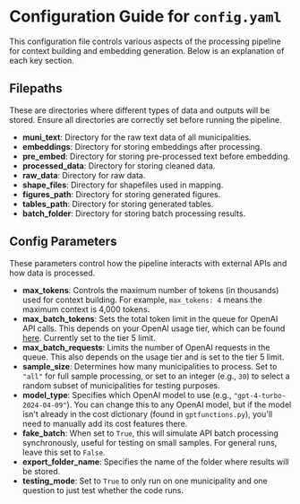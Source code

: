# Configuration Guide for `config.yaml`

This configuration file controls various aspects of the processing pipeline for context building and embedding generation. Below is an explanation of each key section.

## Filepaths
These are directories where different types of data and outputs will be stored. Ensure all directories are correctly set before running the pipeline.

- **muni_text**: Directory for the raw text data of all municipalities.
- **embeddings**: Directory for storing embeddings after processing.
- **pre_embed**: Directory for storing pre-processed text before embedding.
- **processed_data**: Directory for storing cleaned data.
- **raw_data**: Directory for raw data.
- **shape_files**: Directory for shapefiles used in mapping.
- **figures_path**: Directory for storing generated figures.
- **tables_path**: Directory for storing generated tables.
- **batch_folder**: Directory for storing batch processing results.

## Config Parameters
These parameters control how the pipeline interacts with external APIs and how data is processed.

- **max_tokens**: Controls the maximum number of tokens (in thousands) used for context building. For example, `max_tokens: 4` means the maximum context is 4,000 tokens.
- **max_batch_tokens**: Sets the total token limit in the queue for OpenAI API calls. This depends on your OpenAI usage tier, which can be found [here](https://platform.openai.com/settings/organization/limits). Currently set to the tier 5 limit.
- **max_batch_requests**: Limits the number of OpenAI requests in the queue. This also depends on the usage tier and is set to the tier 5 limit.
- **sample_size**: Determines how many municipalities to process. Set to `"all"` for full sample processing, or set to an integer (e.g., `30`) to select a random subset of municipalities for testing purposes.
- **model_type**: Specifies which OpenAI model to use (e.g., `"gpt-4-turbo-2024-04-09"`). You can change this to any OpenAI model, but if the model isn't already in the cost dictionary (found in `gptfunctions.py`), you'll need to manually add its cost features there.
- **fake_batch**: When set to `True`, this will simulate API batch processing synchronously, useful for testing on small samples. For general runs, leave this set to `False`.
- **export_folder_name**: Specifies the name of the folder where results will be stored.
- **testing_mode**: Set to `True` to only run on one municipality and one question to just test whether the code runs. 

